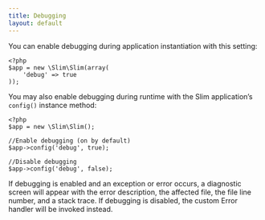 ```yaml
---
title: Debugging
layout: default
---
```


You can enable debugging during application instantiation with this setting:

    <?php
    $app = new \Slim\Slim(array(
        'debug' => true
    ));

You may also enable debugging during runtime with the Slim application’s `config()` instance method:

    <?php
    $app = new \Slim\Slim();

    //Enable debugging (on by default)
    $app->config('debug', true);

    //Disable debugging
    $app->config('debug', false);

If debugging is enabled and an exception or error occurs, a diagnostic screen will appear with the error description,
the affected file, the file line number, and a stack trace. If debugging is disabled, the custom Error handler will
be invoked instead.
